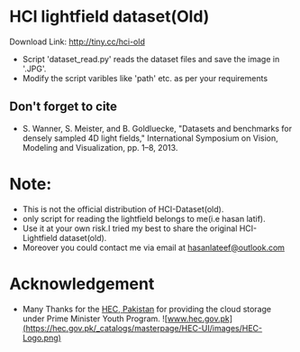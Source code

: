 # HCI lightfield dataset(Old)
Download Link: http://tiny.cc/hci-old

* Script 'dataset_read.py' reads the dataset files  and save the image in '.JPG'. 
*  Modify the script varibles like 'path'  etc. as per your requirements
## Don't forget to cite 
 * S. Wanner, S. Meister, and B. Goldluecke, "Datasets and benchmarks for densely sampled 4D light fields," International Symposium on Vision, Modeling and Visualization, pp. 1–8, 2013.

# Note:
  * This is not the official distribution of HCI-Dataset(old).
  * only script for  reading the lightfield belongs to me(i.e hasan latif).
  * Use it at your own risk.I tried my best to share the original HCI- Lightfield dataset(old).
  * Moreover you could contact me via email at hasanlateef@outlook.com
# Acknowledgement 
   
  * Many Thanks for the [HEC, Pakistan](hec.gov.pk) for providing the cloud storage under Prime Minister Youth Program. 
  ![www.hec.gov.pk](https://hec.gov.pk/_catalogs/masterpage/HEC-UI/images/HEC-Logo.png)
  
  
